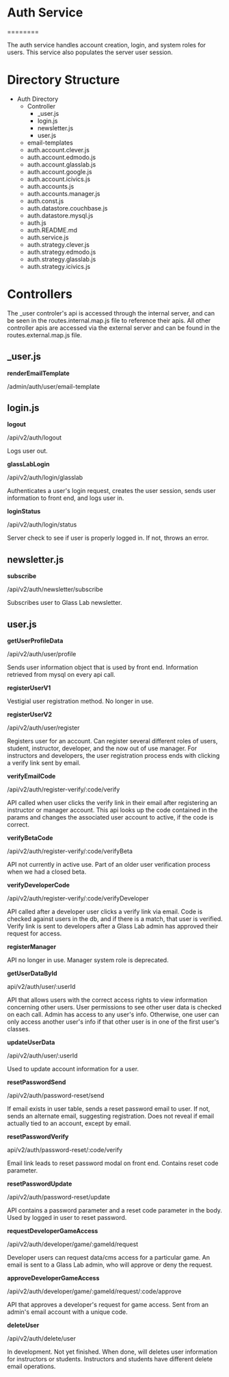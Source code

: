 # Auth Service
========

The auth service handles account creation, login, and system roles for users.  This service also populates the server user session.

Directory Structure
========

* Auth Directory
    * Controller
        * _user.js
        * login.js
        * newsletter.js
        * user.js
    * email-templates
    * auth.account.clever.js
    * auth.account.edmodo.js
    * auth.account.glasslab.js
    * auth.account.google.js
    * auth.account.icivics.js
    * auth.accounts.js
    * auth.accounts.manager.js
    * auth.const.js
    * auth.datastore.couchbase.js
    * auth.datastore.mysql.js
    * auth.js
    * auth.README.md
    * auth.service.js
    * auth.strategy.clever.js
    * auth.strategy.edmodo.js
    * auth.strategy.glasslab.js
    * auth.strategy.icivics.js

Controllers
========

The _user controler's api is accessed through the internal server, and can be seen in the routes.internal.map.js file to reference their apis.
All other controller apis are accessed via the external server and can be found in the routes.external.map.js file.

## _user.js

**renderEmailTemplate**

/admin/auth/user/email-template

## login.js

**logout**

/api/v2/auth/logout

Logs user out.

**glassLabLogin**

/api/v2/auth/login/glasslab

Authenticates a user's login request, creates the user session, sends user information to front end, and logs user in.

**loginStatus**

/api/v2/auth/login/status

Server check to see if user is properly logged in.  If not, throws an error.

## newsletter.js

**subscribe**

/api/v2/auth/newsletter/subscribe

Subscribes user to Glass Lab newsletter.

## user.js

**getUserProfileData**

/api/v2/auth/user/profile

Sends user information object that is used by front end.  Information retrieved from mysql on every api call.

**registerUserV1**

Vestigial user registration method.  No longer in use.

**registerUserV2**

/api/v2/auth/user/register

Registers user for an account.  Can register several different roles of users, student, instructor, developer, and the now out of use manager.
For instructors and developers, the user registration process ends with clicking a verify link sent by email.

**verifyEmailCode**

/api/v2/auth/register-verify/:code/verify

API called when user clicks the verify link in their email after registering an instructor or manager account.
This api looks up the code contained in the params and changes the associated user account to active, if the code is correct.

**verifyBetaCode**

/api/v2/auth/register-verify/:code/verifyBeta

API not currently in active use.  Part of an older user verification process when we had a closed beta.

**verifyDeveloperCode**

/api/v2/auth/register-verify/:code/verifyDeveloper

API called after a developer user clicks a verify link via email.  Code is checked against users in the db, and if there is a match, that user is verified.
Verify link is sent to developers after a Glass Lab admin has approved their request for access.

**registerManager**

API no longer in use.  Manager system role is deprecated.

**getUserDataById**

api/v2/auth/user/:userId

API that allows users with the correct access rights to view information concerning other users.
User permissions to see other user data is checked on each call.  Admin has access to any user's info.
Otherwise, one user can only access another user's info if that other user is in one of the first user's classes.

**updateUserData**

/api/v2/auth/user/:userId

Used to update account information for a user.

**resetPasswordSend**

/api/v2/auth/password-reset/send

If email exists in user table, sends a reset password email to user. If not, sends an alternate email, suggesting registration.
Does not reveal if email actually tied to an account, except by email.

**resetPasswordVerify**

api/v2/auth/password-reset/:code/verify

Email link leads to reset password modal on front end.  Contains reset code parameter.

**resetPasswordUpdate**

/api/v2/auth/password-reset/update

API contains a password parameter and a reset code parameter in the body.  Used by logged in user to reset password.

**requestDeveloperGameAccess**

/api/v2/auth/developer/game/:gameId/request

Developer users can request data/cms access for a particular game.
An email is sent to a Glass Lab admin, who will approve or deny the request.

**approveDeveloperGameAccess**

/api/v2/auth/developer/game/:gameId/request/:code/approve

API that approves a developer's request for game access.  Sent from an admin's email account with a unique code.

**deleteUser**

/api/v2/auth/delete/user

In development.  Not yet finished.  When done, will deletes user information for instructors or students.
Instructors and students have different delete email operations.
